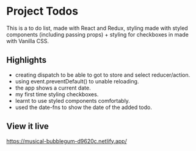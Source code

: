 # Project Todos

This is a to do list, made with React and Redux, styling made with styled components (including passing props) + styling for checkboxes in made with Vanilla CSS.


## Highlights

- creating dispatch to be able to got to store and select reducer/action.
- using event.preventDefault() to unable reloading.
- the app shows a current date.
- my first time styling checkboxes.
- learnt to use styled components comfortably. 
- used the date-fns to show the date of the added todo. 

## View it live
https://musical-bubblegum-d9620c.netlify.app/

